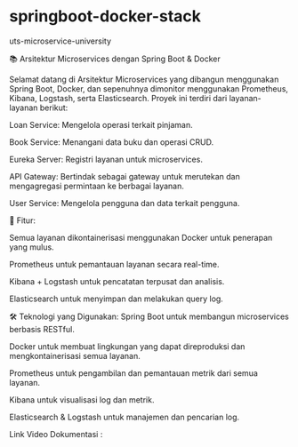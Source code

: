 # springboot-docker-stack
uts-microservice-university

📚 Arsitektur Microservices dengan Spring Boot & Docker

Selamat datang di Arsitektur Microservices yang dibangun menggunakan Spring Boot, Docker, dan sepenuhnya dimonitor menggunakan Prometheus, Kibana, Logstash, serta Elasticsearch. Proyek ini terdiri dari layanan-layanan berikut:

Loan Service: Mengelola operasi terkait pinjaman.

Book Service: Menangani data buku dan operasi CRUD.

Eureka Server: Registri layanan untuk microservices.

API Gateway: Bertindak sebagai gateway untuk merutekan dan mengagregasi permintaan ke berbagai layanan.

User Service: Mengelola pengguna dan data terkait pengguna.

🚀 Fitur:

Semua layanan dikontainerisasi menggunakan Docker untuk penerapan yang mulus.

Prometheus untuk pemantauan layanan secara real-time.

Kibana + Logstash untuk pencatatan terpusat dan analisis.

Elasticsearch untuk menyimpan dan melakukan query log.


🛠️ Teknologi yang Digunakan:
Spring Boot untuk membangun microservices berbasis RESTful.

Docker untuk membuat lingkungan yang dapat direproduksi dan mengkontainerisasi semua layanan.

Prometheus untuk pengambilan dan pemantauan metrik dari semua layanan.

Kibana untuk visualisasi log dan metrik.

Elasticsearch & Logstash untuk manajemen dan pencarian log.

Link Video Dokumentasi : 
